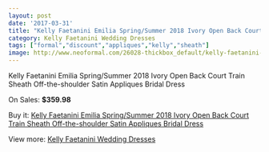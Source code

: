 ```yaml
---
layout: post
date: '2017-03-31'
title: "Kelly Faetanini Emilia Spring/Summer 2018 Ivory Open Back Court Train Sheath Off-the-shoulder Satin Appliques Bridal Dress"
category: Kelly Faetanini Wedding Dresses
tags: ["formal","discount","appliques","kelly","sheath"]
image: http://www.neoformal.com/26028-thickbox_default/kelly-faetanini-emilia-spring-summer-2018-ivory-open-back-court-train-sheath-off-the-shoulder-satin-appliques-bridal-dress.jpg
---
```

Kelly Faetanini Emilia Spring/Summer 2018 Ivory Open Back Court Train Sheath Off-the-shoulder Satin Appliques Bridal Dress

On Sales: **$359.98**
<a href="https://www.neoformal.com/en/kelly-faetanini-wedding-dresses-2014/8918-kelly-faetanini-emilia-spring-summer-2018-ivory-open-back-court-train-sheath-off-the-shoulder-satin-appliques-bridal-dress.html"><amp-img layout="responsive" width="600" height="600" src="//www.neoformal.com/26028-thickbox_default/kelly-faetanini-emilia-spring-summer-2018-ivory-open-back-court-train-sheath-off-the-shoulder-satin-appliques-bridal-dress.jpg" alt="Kelly Faetanini Emilia Spring/Summer 2018 Ivory Open Back Court Train Sheath Off-the-shoulder Satin Appliques Bridal Dress 0" /></a>
<a href="https://www.neoformal.com/en/kelly-faetanini-wedding-dresses-2014/8918-kelly-faetanini-emilia-spring-summer-2018-ivory-open-back-court-train-sheath-off-the-shoulder-satin-appliques-bridal-dress.html"><amp-img layout="responsive" width="600" height="600" src="//www.neoformal.com/26031-thickbox_default/kelly-faetanini-emilia-spring-summer-2018-ivory-open-back-court-train-sheath-off-the-shoulder-satin-appliques-bridal-dress.jpg" alt="Kelly Faetanini Emilia Spring/Summer 2018 Ivory Open Back Court Train Sheath Off-the-shoulder Satin Appliques Bridal Dress 1" /></a>
<a href="https://www.neoformal.com/en/kelly-faetanini-wedding-dresses-2014/8918-kelly-faetanini-emilia-spring-summer-2018-ivory-open-back-court-train-sheath-off-the-shoulder-satin-appliques-bridal-dress.html"><amp-img layout="responsive" width="600" height="600" src="//www.neoformal.com/26030-thickbox_default/kelly-faetanini-emilia-spring-summer-2018-ivory-open-back-court-train-sheath-off-the-shoulder-satin-appliques-bridal-dress.jpg" alt="Kelly Faetanini Emilia Spring/Summer 2018 Ivory Open Back Court Train Sheath Off-the-shoulder Satin Appliques Bridal Dress 2" /></a>
<a href="https://www.neoformal.com/en/kelly-faetanini-wedding-dresses-2014/8918-kelly-faetanini-emilia-spring-summer-2018-ivory-open-back-court-train-sheath-off-the-shoulder-satin-appliques-bridal-dress.html"><amp-img layout="responsive" width="600" height="600" src="//www.neoformal.com/26029-thickbox_default/kelly-faetanini-emilia-spring-summer-2018-ivory-open-back-court-train-sheath-off-the-shoulder-satin-appliques-bridal-dress.jpg" alt="Kelly Faetanini Emilia Spring/Summer 2018 Ivory Open Back Court Train Sheath Off-the-shoulder Satin Appliques Bridal Dress 3" /></a>

Buy it: [Kelly Faetanini Emilia Spring/Summer 2018 Ivory Open Back Court Train Sheath Off-the-shoulder Satin Appliques Bridal Dress](https://www.neoformal.com/en/kelly-faetanini-wedding-dresses-2014/8918-kelly-faetanini-emilia-spring-summer-2018-ivory-open-back-court-train-sheath-off-the-shoulder-satin-appliques-bridal-dress.html "Kelly Faetanini Emilia Spring/Summer 2018 Ivory Open Back Court Train Sheath Off-the-shoulder Satin Appliques Bridal Dress")

View more: [Kelly Faetanini Wedding Dresses](https://www.neoformal.com/en/113-kelly-faetanini-wedding-dresses-2014 "Kelly Faetanini Wedding Dresses")